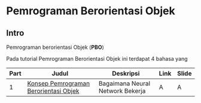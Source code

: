 # **Pemrograman Berorientasi Objek**
## Intro

Pemrograman berorientasi Objek (**PBO**)

Pada tutorial Pemrograman Berorientasi Objek ini terdapat 4 bahasa yang 


| Part | Judul | Deskripsi | Link | Slide |
| ---- | ----- | --------- | ---- | ----- |
| 1 | [Konsep Pemrograman Berorientasi Objek](http://bassamtiano.github.io/pbo_tutorial/) | Bagaimana Neural Network Bekerja | A | A |